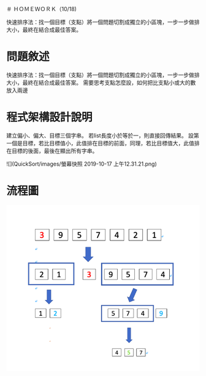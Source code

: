 ＃ ＨＯＭＥＷＯＲＫ（10/18)

快速排序法：找一個目標（支點）將一個問題切割成獨立的小區塊，一步一步做排大小，最終在結合成最佳答案。

# 問題敘述

快速排序法：找一個目標（支點）將一個問題切割成獨立的小區塊，一步一步做排大小，最終在結合成最佳答案。
需要思考支點怎麼設，如何把比支點小或大的數放入兩邊


# 程式架構設計說明

建立偏小、偏大、目標三個字串。
若list長度小於等於一，則直接回傳結果。
設第一個是目標，若比目標值小，此值排在目標的前面，同理，若比目標值大，此值排在目標的後面，最後在顯出所有字串。

![](QuickSort/images/螢幕快照 2019-10-17 上午12.31.21.png)

# 流程圖

![](/QuickSort/images/quicksort.png)
